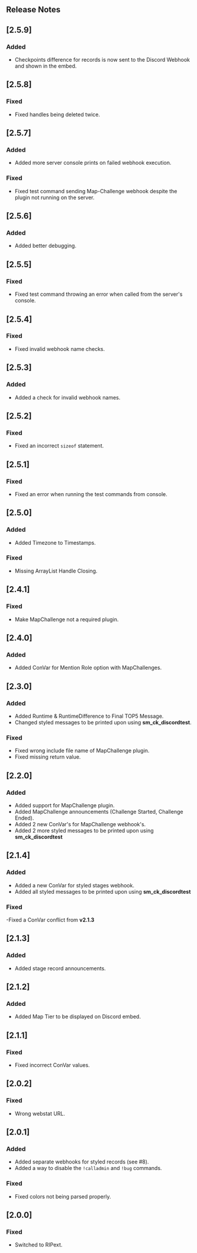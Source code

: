 ## Release Notes


## [2.5.9]

### Added

- Checkpoints difference for records is now sent to the Discord Webhook and shown in the embed.

## [2.5.8]

### Fixed

- Fixed handles being deleted twice.

## [2.5.7]

### Added

- Added more server console prints on failed webhook execution.

### Fixed

- Fixed test command sending Map-Challenge webhook despite the plugin not running on the server.

## [2.5.6]

### Added

- Added better debugging.

## [2.5.5]

### Fixed

- Fixed test command throwing an error when called from the server's console.

## [2.5.4]

### Fixed

- Fixed invalid webhook name checks.

## [2.5.3]

### Added

- Added a check for invalid webhook names.

## [2.5.2]

### Fixed

- Fixed an incorrect `sizeof` statement.

## [2.5.1]

### Fixed

- Fixed an error when running the test commands from console.

## [2.5.0]

### Added

- Added Timezone to Timestamps.

### Fixed

- Missing ArrayList Handle Closing.

## [2.4.1]

### Fixed

- Make MapChallenge not a required plugin.

## [2.4.0]

### Added

- Added ConVar for Mention Role option with MapChallenges.

## [2.3.0]

### Added

- Added Runtime & RuntimeDifference to Final TOP5 Message.
- Changed styled messages to be printed upon using **sm_ck_discordtest**.

### Fixed

- Fixed wrong include file name of MapChallenge plugin.
- Fixed missing return value.

## [2.2.0]

### Added

- Added support for MapChallenge plugin.
- Added MapChallenge announcements (Challenge Started, Challenge Ended).
- Added 2 new ConVar's for MapChallenge webhook's.
- Added 2 more styled messages to be printed upon using **sm_ck_discordtest**

## [2.1.4]

### Added

- Added a new ConVar for styled stages webhook.
- Added all styled messages to be printed upon using **sm_ck_discordtest**

### Fixed

-Fixed a ConVar conflict from **v2.1.3**

## [2.1.3]

### Added

- Added stage record announcements.

## [2.1.2]

### Added

- Added Map Tier to be displayed on Discord embed.

## [2.1.1]

### Fixed

- Fixed incorrect ConVar values.

## [2.0.2]

### Fixed

- Wrong webstat URL.

## [2.0.1]

### Added

- Added separate webhooks for styled records (see #8).
- Added a way to disable the `!calladmin` and `!bug` commands.

### Fixed

- Fixed colors not being parsed properly.

## [2.0.0]

### Fixed

- Switched to RIPext.
